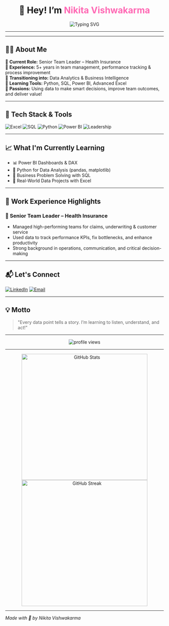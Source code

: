 <h1 align="center">👋 Hey! I’m <span style="color:#ff69b4">Nikita Vishwakarma</span></h1>

<p align="center">
  <img src="https://readme-typing-svg.herokuapp.com?font=Fira+Code&size=22&duration=2000&pause=1000&color=00BFFF&center=true&vCenter=true&width=600&lines=✨+Upskilling+Into+Data+Analytics!;🚀+Team+Leader+with+Tech+Dreams!;💼+Driven+to+Solve+Business+Problems+with+Data;📊+Excel%2C+SQL%2C+Power+BI+Learner" alt="Typing SVG" />
</p>

---


---

## 👩‍💼 About Me

🔹 **Current Role:** Senior Team Leader – Health Insurance  
🔹 **Experience:** 5+ years in team management, performance tracking & process improvement  
🔹 **Transitioning into:** Data Analytics & Business Intelligence  
🔹 **Learning Tools:** Python, SQL, Power BI, Advanced Excel  
🔹 **Passions:** Using data to make smart decisions, improve team outcomes, and deliver value!

---

## 🔧 Tech Stack & Tools

![Excel](https://img.shields.io/badge/Excel-217346?style=for-the-badge&logo=microsoft-excel&logoColor=white)
![SQL](https://img.shields.io/badge/SQL-336791?style=for-the-badge&logo=mysql&logoColor=white)
![Python](https://img.shields.io/badge/Python-3776AB?style=for-the-badge&logo=python&logoColor=white)
![Power BI](https://img.shields.io/badge/Power_BI-F2C811?style=for-the-badge&logo=powerbi&logoColor=black)
![Leadership](https://img.shields.io/badge/Leadership-00BFFF?style=for-the-badge)

---

## 📈 What I'm Currently Learning

- 📊 Power BI Dashboards & DAX
- 🐍 Python for Data Analysis (pandas, matplotlib)
- 🧠 Business Problem Solving with SQL
- 📁 Real-World Data Projects with Excel

---

## 💼 Work Experience Highlights

### 🚀 Senior Team Leader – Health Insurance  
- Managed high-performing teams for claims, underwriting & customer service  
- Used data to track performance KPIs, fix bottlenecks, and enhance productivity  
- Strong background in operations, communication, and critical decision-making  

---

## 📬 Let's Connect

[![LinkedIn](https://img.shields.io/badge/LinkedIn-Nikita_Vishwakarma-blue?style=for-the-badge&logo=linkedin&logoColor=white)](https://www.linkedin.com/in/nikita-vishwakarma-journey/)
[![Email](https://img.shields.io/badge/Email-ns04012001@gmail.com-D14836?style=for-the-badge&logo=gmail&logoColor=white)](mailto:ns04012001@gmail.com)

---

## 💡 Motto

> "Every data point tells a story. I’m learning to listen, understand, and act!"

---

<p align="center">
  <img src="https://komarev.com/ghpvc/?username=NikitaVishwakarma&label=👀%20Profile%20Views&color=blueviolet&style=flat-square" alt="profile views" />
</p>

---

<p align="center">
  <img src="https://github-readme-stats.vercel.app/api?username=NikitaVishwakarma&show_icons=true&theme=radical" alt="GitHub Stats" width="400" />
  <img src="https://github-readme-streak-stats.herokuapp.com/?user=NikitaVishwakarma&theme=radical" alt="GitHub Streak" width="400" />
</p>

---

*Made with 💙 by Nikita Vishwakarma*

